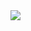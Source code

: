 <img src="![header](https://capsule-render.vercel.app/api?type=venom&color=auto&height=300&section=header&text=김나경%20render&fontSize=90)" />
